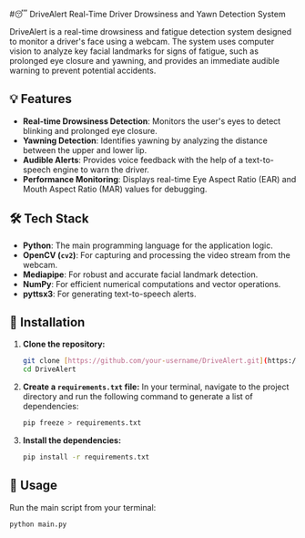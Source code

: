 #😴 DriveAlert
Real-Time Driver Drowsiness and Yawn Detection System


DriveAlert is a real-time drowsiness and fatigue detection system designed to monitor a driver's face using a webcam. The system uses computer vision to analyze key facial landmarks for signs of fatigue, such as prolonged eye closure and yawning, and provides an immediate audible warning to prevent potential accidents.

## 💡 Features
* **Real-time Drowsiness Detection**: Monitors the user's eyes to detect blinking and prolonged eye closure.
* **Yawning Detection**: Identifies yawning by analyzing the distance between the upper and lower lip.
* **Audible Alerts**: Provides voice feedback with the help of a text-to-speech engine to warn the driver.
* **Performance Monitoring**: Displays real-time Eye Aspect Ratio (EAR) and Mouth Aspect Ratio (MAR) values for debugging.

## 🛠️ Tech Stack
* **Python**: The main programming language for the application logic.
* **OpenCV (`cv2`)**: For capturing and processing the video stream from the webcam.
* **Mediapipe**: For robust and accurate facial landmark detection.
* **NumPy**: For efficient numerical computations and vector operations.
* **pyttsx3**: For generating text-to-speech alerts.

## 🚀 Installation

1.  **Clone the repository:**
    ```bash
    git clone [https://github.com/your-username/DriveAlert.git](https://github.com/your-username/DriveAlert.git)
    cd DriveAlert
    ```

2.  **Create a `requirements.txt` file:**
    In your terminal, navigate to the project directory and run the following command to generate a list of dependencies:
    ```bash
    pip freeze > requirements.txt
    ```

3.  **Install the dependencies:**
    ```bash
    pip install -r requirements.txt
    ```

## 🏃 Usage
Run the main script from your terminal:
```bash
python main.py
